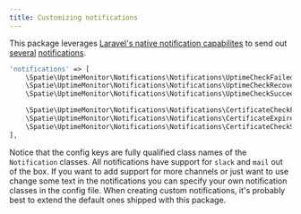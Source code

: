 ```yaml
---
title: Customizing notifications
---
```


This package leverages [Laravel's native notification capabilites](https://laravel.com/docs/5.3/notifications) to send out [several](https://docs.spatie.be/laravel-uptime-monitor/v2/monitoring-uptime/notifications) [notifications](https://docs.spatie.be/laravel-uptime-monitor/v2/monitoring-ssl-certificates/notifications).

```php
'notifications' => [
    \Spatie\UptimeMonitor\Notifications\Notifications\UptimeCheckFailed::class => ['slack'],
    \Spatie\UptimeMonitor\Notifications\Notifications\UptimeCheckRecovered::class => ['slack'],
    \Spatie\UptimeMonitor\Notifications\Notifications\UptimeCheckSucceeded::class => [],

    \Spatie\UptimeMonitor\Notifications\Notifications\CertificateCheckFailed::class => ['slack'],
    \Spatie\UptimeMonitor\Notifications\Notifications\CertificateExpiresSoon::class => ['slack'],
    \Spatie\UptimeMonitor\Notifications\Notifications\CertificateCheckSucceeded::class => [],
],
```

Notice that the config keys are fully qualified class names of the `Notification` classes. All notifications have support for `slack` and `mail` out of the box. If you want to add support for more channels or just want to use change some text in the notifications you can specify your own notification classes in the config file. When creating custom notifications, it's probably best to extend the default ones shipped with this package.
